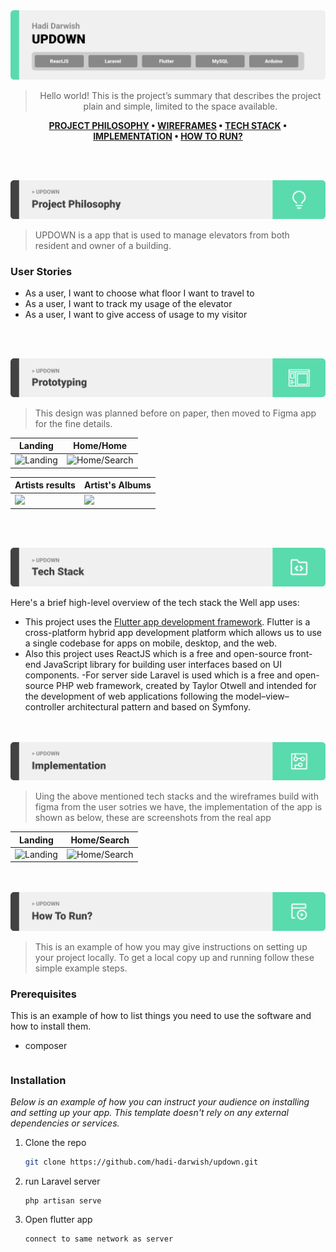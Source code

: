 <img src="./readme/title1.svg"/>

<div align="center">

> Hello world! This is the project’s summary that describes the project plain and simple, limited to the space available.

**[PROJECT PHILOSOPHY](https://github.com/hadi-darwish/updown#-project-philosophy) • [WIREFRAMES](https://github.com/hadi-darwish/updown#-wireframes) • [TECH STACK](https://github.com/hadi-darwish/updown#-tech-stack) • [IMPLEMENTATION](https://github.com/hadi-darwish/updown#-impplementation) • [HOW TO RUN?](https://github.com/hadi-darwish/updown#-how-to-run)**

</div>

<br><br>

<img src="./readme/title2.svg"/>

> UPDOWN is a app that is used to manage elevators from both resident and owner of a building.

### User Stories

- As a user, I want to choose what floor I want to travel to
- As a user, I want to track my usage of the elevator
- As a user, I want to give access of usage to my visitor

<br><br>

<img src="./readme/title3.svg"/>

> This design was planned before on paper, then moved to Figma app for the fine details.

| Landing                                                                  | Home/Home                                                        |
| ------------------------------------------------------------------------ | ---------------------------------------------------------------- |
| ![Landing](https://github.com/hadi-darwish/updown/demo/Landing_Page.jpg) | ![Home/Search](https://github.com/hadi-darwish/updown/demo/.jpg) |

| Artists results                                 | Artist's Albums                                                  |
| ----------------------------------------------- | ---------------------------------------------------------------- |
| ![](https://github.com/hadi-darwish/updown.jpg) | ![](https://github.com/hadi-darwish/updown/demo/Albums_Page.jpg) |

<br><br>

<img src="./readme/title4.svg"/>

Here's a brief high-level overview of the tech stack the Well app uses:

- This project uses the [Flutter app development framework](https://flutter.dev/). Flutter is a cross-platform hybrid app development platform which allows us to use a single codebase for apps on mobile, desktop, and the web.
- Also this project uses ReactJS which is a free and open-source front-end JavaScript library for building user interfaces based on UI components.
  -For server side Laravel is used which is a free and open-source PHP web framework, created by Taylor Otwell and intended for the development of web applications following the model–view–controller architectural pattern and based on Symfony.

<br><br>
<img src="./readme/title5.svg"/>

> Uing the above mentioned tech stacks and the wireframes build with figma from the user sotries we have, the implementation of the app is shown as below, these are screenshots from the real app

| Landing                                                                                | Home/Search                                                                               |
| -------------------------------------------------------------------------------------- | ----------------------------------------------------------------------------------------- |
| ![Landing](https://github.com/[julescript/spotifyndr/blob/master/demo/Landing_Page.jpg](https://github.com/hadi-darwish/updown)) | ![Home/Search]([https://github.com/julescript/spotifyndr/blob/master/demo/Search_Page.jpg](https://github.com/hadi-darwish/updown)) |

<br><br>
<img src="./readme/title6.svg"/>

> This is an example of how you may give instructions on setting up your project locally.
> To get a local copy up and running follow these simple example steps.

### Prerequisites

This is an example of how to list things you need to use the software and how to install them.

- composer
  ```

  ```

### Installation

_Below is an example of how you can instruct your audience on installing and setting up your app. This template doesn't rely on any external dependencies or services._

1. Clone the repo
   ```sh
   git clone https://github.com/hadi-darwish/updown.git
   ```
2. run Laravel server
   ```
   php artisan serve
   ```
3. Open flutter app
   ```
   connect to same network as server
   ```
